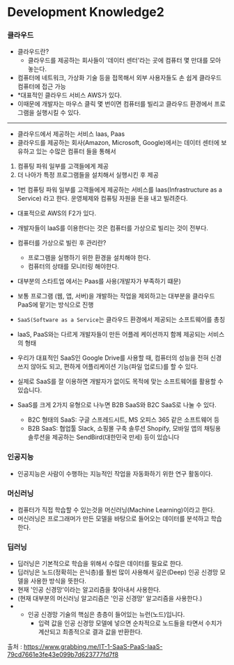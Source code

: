 # Development Knowledge2

### 클라우드

- 클라우드란?
  - 클라우드를 제공하는 회사들이 '데이터 센터'라는 곳에 컴퓨터 몇 만대를 모아 놓는다.
- 컴퓨터에 네트워크, 가상화 기술 등을 접목해서 외부 사용자들도 손 쉽게 클라우드 컴퓨터에 접근 가능
- \*대표적인 클라우드 서비스 AWS가 있다.
- 이때문에 개발자는 마우스 클릭 몇 번이면 컴퓨터를 빌리고 클라우드 환경에서 프로그램을 실행시킬 수 있다.

---

- 클라우드에서 제공하는 서비스 laas, Paas
- 클라우드를 제공하는 회사(Amazon, Microsoft, Google)에서는 데이터 센터에 보유하고 있는 수많은 컴퓨터 들을 통해서

1. 컴퓨팅 파워 일부를 고객들에게 제공
2. 더 나아가 특정 프로그램들을 설치해서 실행시킨 후 제공

- 1번 컴퓨팅 파워 일부를 고객들에게 제공하는 서비스를 Iaas(Infrastructure as a Service) 라고 한다. 운영체제와 컴퓨팅 자원을 돈을 내고 빌려준다.
- 대표적으로 AWS의 F2가 있다.
- 개발자들이 IaaS를 이용한다는 것은 컴퓨터를 가상으로 빌리는 것이 전부다.
- 컴퓨터를 가상으로 빌린 후 관리란?

  - 프로그램을 실행하기 위한 환경을 설치해야 한다.
  - 컴퓨터의 상태를 모니터링 해야한다.

- 대부분의 스타트업 에서는 Paas를 사용(개발자가 부족하기 떄문)
- 보통 프로그램 (웹, 앱, 서버)을 개발하는 작업을 제외하고는 대부분을 클라우드 PaaS에 맡기는 방식으로 진행
- `SaaS(Software as a Service`는 클라우드 환경에서 제공되는 소프트웨어를 총칭
- laaS, PaaS와는 다르게 개발자들이 만든 어플레 케이션까지 함께 제공되는 서비스의 형태
- 우리가 대표적인 SaaS인 Google Drive를 사용할 때, 컴퓨터의 성능을 전혀 신경 쓰지 않아도 되고, 편하게 어플리케이션 기능(파일 업로드)를 할 수 있다.
- 실제로 SaaS를 잘 이용하면 개발자가 없이도 목적에 맞는 소프트웨어를 활용할 수 있습니다.

- SaaS를 크게 2가지 유형으로 나누면 B2B SaaS와 B2C SaaS로 나눌 수 있다.
  - B2C 형태의 SaaS: 구글 스프레드시트, MS 오피스 365 같은 소프트웨어 등
  - B2B SaaS: 협업툴 Slack, 쇼핑몰 구축 솔루션 Shopify, 모바일 앱의 채팅용 솔루션을 제공하는 SendBird(대한민국 만세) 등이 있습니다

### 인공지능

- 인공지능은 사람이 수행하는 지능적인 작업을 자동화하기 위한 연구 활동이다.

### 머신러닝

- 컴퓨터가 직접 학습할 수 있는것을 머신러닝(Machine Learning)이라고 한다.
- 머신러닝은 프로그래머가 만든 모델을 바탕으로 들어오는 데이터를 분석하고 학습한다.

### 딥러닝
- 딥러닝은 기본적으로 학습을 위해서 수많은 데이터를 필요로 한다.
- 딥러닝은 노드(정확히는 은닉층)를 훨씬 많이 사용해서 깊은(Deep) 인공 신경망 모델을 사용한 방식을 뜻한다.
- 현재 '인공 신경망'이라는 알고리즘을 찾아내서 사용한다.
- (현재 대부분의 머신러닝 알고리즘은 '인공 신경망' 알고리즘을 사용한다.)
- * 인공 신경망 기술의 핵심은 층층이 들어있는 뉴런(노드)입니다.
    - 입력 값을 인공 신경망 모델에 넣으면 순차적으로 노드들을 타면서 수치가 계산되고 최종적으로 결과 값을 반환한다.

출처 : https://www.grabbing.me/IT-1-SaaS-PaaS-IaaS-79cd7661e3fe43e099b7d623777fd7f8
